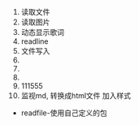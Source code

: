 1. 读取文件
2. 读取图片
3. 动态显示歌词
4. readline
5. 文件写入
6. 
7. 
8. 
9. 111555
10. 监视md, 转换成html文件 加入样式
+ readfile-使用自己定义的包